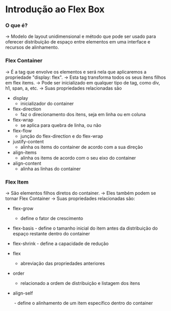 # Introdução ao Flex Box

### O que é?

-> Modelo de layout unidimensional e método que pode ser usado para oferecer distribuição de espaço entre elementos
em uma interface e recursos de alinhamento.

### Flex Container

-> É a tag que envolve os elementos e será nela que aplicaremos a propriedade "display: flex".
-> Esta tag transforma todos os seus itens filhos em flex items.
-> Pode ser inicializado em qualquer tipo de tag, como div, h1, span, a, etc.
-> Suas propriedades relacionadas são

- display
     - inicializador do container
- flex-direction
    - faz o direcionamento dos itens, seja em linha ou em coluna
- flex-wrap
     - se aplica para quebra de linha, ou não
- flex-flow
     - junção do flex-direction e do flex-wrap
- justify-content
     - alinha os items do container de acordo com a sua direção
- align-items
     - alinha os items de acordo com o seu eixo do container
- align-content
     - alinha as linhas do container

### Flex Item

-> São elementos filhos diretos do container.
-> Eles também podem se tornar Flex Container
-> Suas propriedades relacionadas são:

- flex-grow

  - define o fator de crescimento

- flex-basis
          - define o tamanho inicial do item antes da distribuição do espaço restante dentro do container

- flex-shrink
          - define a capacidade de redução

- flex
  - abreviação das propriedades anteriores

- order

     - relacionado a ordem de distribuição e listagem dos itens

- align-self

  ​    \- define o alinhamento de um item específico dentro do container